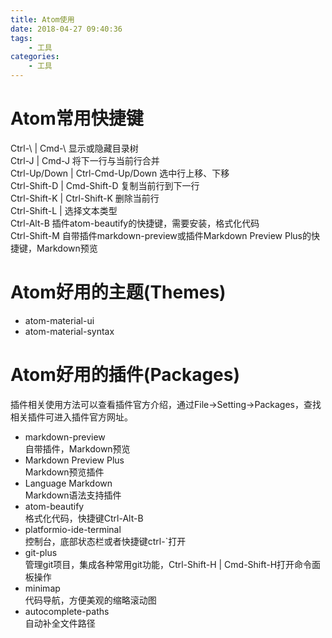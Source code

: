 ```yaml
---
title: Atom使用
date: 2018-04-27 09:40:36
tags:
    - 工具
categories:
    - 工具
---
```

# Atom常用快捷键
Ctrl-\ | Cmd-\ 显示或隐藏目录树  
Ctrl-J | Cmd-J 将下一行与当前行合并  
Ctrl-Up/Down | Ctrl-Cmd-Up/Down 选中行上移、下移  
Ctrl-Shift-D | Cmd-Shift-D 复制当前行到下一行  
Ctrl-Shift-K | Ctrl-Shift-K 删除当前行  
Ctrl-Shift-L | 选择文本类型  
Ctrl-Alt-B 插件atom-beautify的快捷键，需要安装，格式化代码  
Ctrl-Shift-M 自带插件markdown-preview或插件Markdown Preview Plus的快捷键，Markdown预览  

# Atom好用的主题(Themes)   
- atom-material-ui
- atom-material-syntax

# Atom好用的插件(Packages)
插件相关使用方法可以查看插件官方介绍，通过File->Setting->Packages，查找相关插件可进入插件官方网址。
- markdown-preview   
自带插件，Markdown预览  
- Markdown Preview Plus  
Markdown预览插件
- Language Markdown   
Markdown语法支持插件  
- atom-beautify  
格式化代码，快捷键Ctrl-Alt-B
- platformio-ide-terminal  
控制台，底部状态栏或者快捷键ctrl-\`打开
- git-plus  
管理git项目，集成各种常用git功能，Ctrl-Shift-H | Cmd-Shift-H打开命令面板操作
- minimap  
代码导航，方便美观的缩略滚动图  
- autocomplete-paths  
自动补全文件路径
